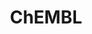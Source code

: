 ---
bigquery: https://console.cloud.google.com/bigquery?p=patents-public-data&d=ebi_chembl&page=dataset
citation: '"The ChEMBL database in 2017." Anna Gaulton, Anne Hersey, Michał Nowotka,
  A Patrícia Bento, Jon Chambers, David Mendez, Prudence Mutowo, Francis Atkinson,
  Louisa J Bellis, Elena Cibrián-Uhalte, Mark Davies, Nathan Dedman, Anneli Karlsson,
  María Paula Magariños, John P Overington, George Papadatos, Ines Smit, Andrew R
  Leach Nucleic acids Research (2017) 45 (Database Issue), D945-D954'
contributors: European Bioinformatics Institute
cost: None
description: ChEMBL Data is a manually curated database of small molecules used in
  drug discovery, including information about existing patented drugs.
documentation: 'schema: https://www.ebi.ac.uk/chembl/db_schema


  '
last_edit: 04/06/2022, 18:50:13
location: https://console.cloud.google.com/marketplace/product/google_patents_public_datasets/chembl
maintained_by: EMBL-EBI, an outstation of European Molecular Biology Laboratory
related_publications: '

  ChEMBL: towards direct deposition of bioassay data.


  Mendez D, Gaulton A, Bento AP, Chambers J, De Veij M, Félix E, Magariños MP, Mosquera
  JF, Mutowo P, Nowotka M, Gordillo-Marañón M, Hunter F, Junco L, Mugumbate G, Rodriguez-Lopez
  M, Atkinson F, Bosc N, Radoux CJ, Segura-Cabrera A, Hersey A, Leach AR.


  — Nucleic Acids Res. 2019; 47(D1):D930-D940. doi: 10.1093/nar/gky1075

  '
schema_fields:
- relationship_type
- parameter_value
- curation_comment
- warning_description
- black_box_warning
- volume
- doi
- synonyms
- tid
- aidx
- stem
- chirality
- bei
- prediction_method
- assay_source
- topical
- met_conversion
- domain_description
- version
- hba_lipinski
- end_position
- cl_lincs_id
- cidx
- mec_id
- entity_id
- mesh_id
- ddd_admr
- cellosaurus_id
- usan_year
- assay_tissue
- site_name
- compound_name
- level2_description
- oc_id
- record_id
- level1
- efo_id
- units
- relationship
- downgraded
- mechanism_of_action
- warning_id
- subgroup
- frac_class_id
- assay_tax_id
- standard_inchi
- mc_tax_id
- uo_units
- cell_source_tissue
- src_id
- acd_logp
- aromatic_rings
- met_id
- last_page
- homologue
- ap_id
- protein_class_synonym
- orig_description
- withdrawn_flag
- standard_type
- data_validity_comment
- updated_on
- assay_desc
- curated_by
- assay_organism
- class_type
- availability_type
- definition
- label
- isoform
- co_stem_id
- usan_substem
- comp_go_id
- major_class
- hrac_code
- prod_pat_id
- alert_id
- assay_category
- compsyn_id
- qed_weighted
- description
- inorganic_flag
- cx_most_apka
- mecref_id
- natural_product
- first_in_class
- molecular_species
- l8
- abstract
- enzyme_tid
- comp_class_id
- cell_ontology_id
- parent_molregno
- entity_type
- domain_name
- assay_type
- short_name
- irac_code
- accession
- met_comment
- db_source
- drugind_id
- alogp
- toid
- activity_id
- sei
- warnref_id
- relation
- journal
- usan_stem
- variant_id
- indication_class
- ridx
- target_mapping
- src_compound_id
- level3
- metabolite_record_id
- molregno
- species_group_flag
- parent_go_id
- mw_freebase
- published_relation
- bao_endpoint
- title
- component_id
- component_synonym
- organism
- mutation
- dosage_form
- level2
- src_assay_id
- standard_flag
- cpd_str_alert_id
- molecular_mechanism
- formulation_id
- tid_fixed
- frac_code
- publication_number
- mc_target_name
- mol_frac_id
- cx_logp
- active_ingredient
- warning_class
- relationship_desc
- l4
- submission_date
- cx_most_bpka
- company
- idx
- published_units
- cell_source_organism
- molfile
- pubmed_id
- delist_flag
- creation_date
- ingredient
- l1
- ddd_value
- approval_date
- mc_organism
- patent_expire_date
- ro3_pass
- withdrawn_class
- annotation
- route
- year
- direct_interaction
- assay_test_type
- alert_name
- lle
- normal_range_min
- activity_count
- canonical_smiles
- withdrawn_country
- confidence_score
- protclasssyn_id
- parameter_type
- confidence
- hba
- sequence_md5sum
- first_approval
- level1_description
- who_name
- product_id
- ref_type
- chembl_id
- irac_class_id
- mol_irac_id
- nda_type
- protein_class_id
- num_lipinski_ro5_violations
- substrate_record_id
- trade_name
- issue
- l7
- path
- l3
- start_position
- max_phase_for_ind
- name
- sequence
- prodrug
- pathway_id
- dosed_ingredient
- status
- targrel_id
- bao_id
- chebi_par_id
- metref_id
- patent_use_code
- disease_efficacy
- level3_description
- le
- heavy_atoms
- usan_stem_definition
- res_stem_id
- assay_strain
- comments
- assay_param_id
- pref_name
- assay_cell_type
- ddd_id
- ass_cls_map_id
- patent_id
- domain_id
- drug_record_id
- efo_term
- predbind_id
- assay_subcellular_fraction
- max_phase
- related_tid
- rgid
- ref_url
- action_type
- domain_type
- component_type
- acd_logd
- hbd_lipinski
- db_version
- hbd
- ddd_comment
- country
- full_mwt
- doc_type
- atc_code
- cell_id
- standard_units
- tbl
- smarts
- acd_most_bpka
- smid
- clo_id
- rtb
- ddd_units
- drug_product_flag
- full_molformula
- hrac_class_id
- ad_type
- who_extra
- parenteral
- mechanism_comment
- caloha_id
- biocomp_id
- job_id
- source_domain_id
- usan_stem_id
- num_alerts
- assay_id
- potential_duplicate
- assay_class_id
- mol_hrac_id
- priority
- target_type
- level4_description
- warning_country
- polymer_flag
- withdrawn_reason
- cell_name
- l2
- binding_site_comment
- published_type
- therapeutic_flag
- log_id
- target_desc
- stem_class
- l6
- helm_notation
- enzyme_name
- parent_id
- level4
- src_short_name
- targcomp_id
- result_flag
- structure_type
- standard_value
- innovator_company
- activity_comment
- standard_relation
- ref_id
- num_ro5_violations
- research_stem
- standard_upper_value
- oral
- pathway_key
- mc_target_accession
- set_name
- mc_target_type
- warning_type
- site_id
- last_active
- selectivity_comment
- authors
- previous_company
- actsm_id
- normal_range_max
- standard_inchi_key
- compound_key
- drug_substance_flag
- l5
- as_id
- indref_id
- level5
- applicant_full_name
- doc_id
- stat
- go_id
- first_page
- parent_type
- mesh_heading
- cell_description
- updated_by
- pchembl_value
- value
- site_residues
- alert_set_id
- aspect
- class_level
- bao_format
- patent_no
- molecule_type
- molsyn_id
- strength
- mol_atc_id
- uberon_id
- bto_id
- warning_year
- standard_text_value
- protein_class_desc
- psa
- src_description
- qudt_units
- source
- tissue_id
- active_molregno
- published_value
- compd_id
- cx_logd
- sitecomp_id
- upper_value
- text_value
- std_act_id
- tax_id
- cell_source_tax_id
- syn_type
- type
- mw_monoisotopic
- acd_most_apka
- withdrawn_year
shortname: chembl
tags:
- biotechnology
- health
- chemical
- bioinformatics
- medical
terms_of_use: CC BY-SA 3.0
title: ChEMBL
uuid: e232a192-965c-4ec9-904c-155b6dfe56c5
---